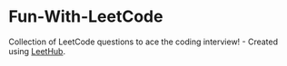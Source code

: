 # Fun-With-LeetCode
Collection of LeetCode questions to ace the coding interview! - Created using [LeetHub](https://github.com/QasimWani/LeetHub).
